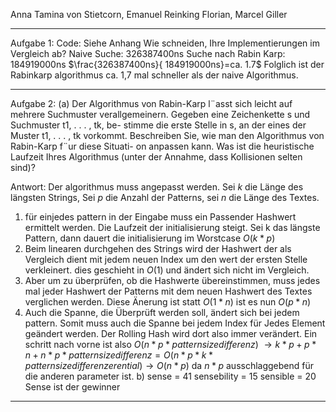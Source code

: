 Anna Tamina von Stietcorn, Emanuel Reinking Florian,  Marcel Giller
___
Aufgabe 1: 
Code: Siehe Anhang 
Wie schneiden, Ihre Implementierungen im Vergleich ab?
Naive Suche:  326387400ns
Suche nach Rabin Karp: 184919000ns
$\frac{326387400ns}{ 184919000ns}=ca. 1.7$
Folglich ist der Rabinkarp algorithmus ca. 1,7 mal schneller als der naive Algorithmus.
___
Aufgabe 2:
(a) Der Algorithmus von Rabin-Karp l¨asst sich leicht auf mehrere Suchmuster
verallgemeinern. Gegeben eine Zeichenkette s und Suchmuster t1, . . . , tk, be-
stimme die erste Stelle in s, an der eines der Muster t1, . . . , tk vorkommt.
Beschreiben Sie, wie man den Algorithmus von Rabin-Karp f¨ur diese Situati-
on anpassen kann. Was ist die heuristische Laufzeit Ihres Algorithmus (unter
der Annahme, dass Kollisionen selten sind)?

Antwort: Der algorithmus muss angepasst werden. Sei $k$ die Länge des längsten Strings, Sei $p$ die Anzahl der Patterns, sei $n$ die Länge des Textes.
1. für einjedes pattern in der Eingabe muss ein Passender Hashwert ermittelt werden. Die Laufzeit der initialisierung steigt. Sei k das längste Pattern, dann dauert die initialisierung im Worstcase $O(k*p)$
2. Beim linearen durchgehen des Strings wird der Hashwert der als Vergleich dient mit jedem neuen Index um den wert der ersten Stelle verkleinert. dies geschieht in $O(1)$ und ändert sich nicht im Vergleich.
3. Aber um zu überprüfen, ob die Hashwerte übereinstimmen, muss jedes mal jeder Hashwert der Patterns mit dem neuen Hashwert des Textes verglichen werden. Diese Änerung ist statt $O(1*n)$ ist es nun $O(p*n)$
4. Auch die Spanne, die Überprüft werden soll, ändert sich bei jedem pattern. Somit muss auch die Spanne bei jedem Index für Jedes Element geändert werden. Der Rolling Hash wird dort also immer verändert. Ein schritt nach vorne ist also $O(n*p*patternsizedifferenz)$ 
$\to k*p+p*n+ n*p*patternsizedifferenz = O(n*p*k*patternsizedifferenzerential) \to O(n*p)$ da $n*p$ ausschlaggebend für die anderen parameter ist. 
b)
	sense = 41 
	sensebility = 15
	sensible = 20 
	Sense ist der gewinner
___
